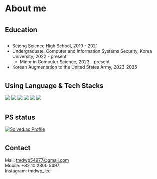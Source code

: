 # About me

# <h2>Education<h2>
- Sejong Science High School, 2019 - 2021
- Undergraduate, Computer and Information Systems Security, Korea University, 2022 - present
  - Minor in Computer Science, 2023 - present
- Korean Augmentation to the United States Army, 2023-2025
  
# <h2>Using Language & Tech Stacks</h2>
<div>
  <img src="https://img.shields.io/badge/-javascript-F7DF1E?style=flat&logo=Javascript&logoColor=white"/>
  <img src="https://img.shields.io/badge/-html5-E34F26?style=flat&logo=HTML5&logoColor=white"/>  
  <img src="https://img.shields.io/badge/-css-663399?style=flat&logo=CSS&logoColor=white"/>    
  <img src="https://img.shields.io/badge/-cplusplus-#00599C?style=flat&logo=C++&logoColor=white"/>      
  <img src="https://img.shields.io/badge/-Python-3776AB?style=flat&logo=Python&logoColor=white"/>
  <img src="https://img.shields.io/badge/-react-61DAFB?style=flat&logo=React&logoColor=white"/>  
</div>

# <h2>PS status</h2>
[![Solved.ac Profile](http://mazassumnida.wtf/api/v2/generate_badge?boj=tmdwp54977)](https://solved.ac/tmdwp54977/)

# <h2>Contact</h2>
Mail: tmdwp54977@gmail.com<br/>
Mobile: +82 10 2800 5497<br/>
Instagram: tmdwp_lee
